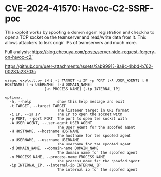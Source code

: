 # CVE-2024-41570: Havoc-C2-SSRF-poc
This exploit works by spoofing a demon agent registration and checkins to open a TCP socket on the teamserver and read/write data from it. This allows attackers to leak origin IPs of teamservers and much more.

Full analysis: https://blog.chebuya.com/posts/server-side-request-forgery-on-havoc-c2/

https://github.com/user-attachments/assets/9ab99915-8a8c-4bbd-b762-00280a23703c

```
usage: exploit.py [-h] -t TARGET -i IP -p PORT [-A USER_AGENT] [-H HOSTNAME] [-u USERNAME] [-d DOMAIN_NAME]
                  [-n PROCESS_NAME] [-ip INTERNAL_IP]

options:
  -h, --help            show this help message and exit
  -t TARGET, --target TARGET
                        The listener target in URL format
  -i IP, --ip IP        The IP to open the socket with
  -p PORT, --port PORT  The port to open the socket with
  -A USER_AGENT, --user-agent USER_AGENT
                        The User Agent for the spoofed agent
  -H HOSTNAME, --hostname HOSTNAME
                        The hostname for the spoofed agent
  -u USERNAME, --username USERNAME
                        The username for the spoofed agent
  -d DOMAIN_NAME, --domain-name DOMAIN_NAME
                        The domain name for the spoofed agent
  -n PROCESS_NAME, --process-name PROCESS_NAME
                        The process name for the spoofed agent
  -ip INTERNAL_IP, --internal-ip INTERNAL_IP
                        The internal ip for the spoofed agent
```
